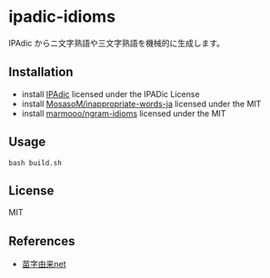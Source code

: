 # ipadic-idioms

IPAdic からニ文字熟語や三文字熟語を機械的に生成します。

## Installation

- install
  [IPAdic](https://ja.osdn.net/projects/ipadic/downloads/24435/ipadic-2.7.0.tar.gz/)
  licensed under the IPADic License
- install
  [MosasoM/inappropriate-words-ja](https://github.com/MosasoM/inappropriate-words-ja)
  licensed under the MIT
- install [marmooo/ngram-idioms](https://github.com/marmooo/ngram-idioms)
  licensed under the MIT

## Usage

```
bash build.sh
```

## License

MIT

## References

- [苗字由来net](https://myoji-yurai.net/)
